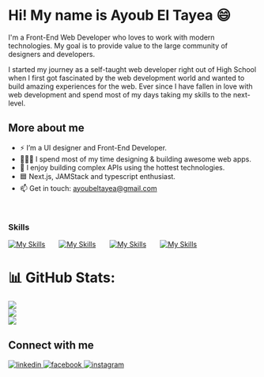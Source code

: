 Hi! My name is Ayoub El Tayea 😄
========================================================================================================================================
  

I'm a Front-End Web Developer who loves to work with modern technologies. My goal is to provide value to the large community of designers and developers.

I started my journey as a self-taught web developer right out of High School when I first got fascinated by the web development world and wanted to build amazing experiences for the web. Ever since I have fallen in love with web development and spend most of my days taking my skills to the next-level.  
  
 ## More about me                                                
- ⚡ I’m a UI designer and Front-End Developer.                                  
- 👨🏽‍💻 I spend most of my time designing & building awesome web apps.
- 🚀 I enjoy building complex APIs using the hottest technologies.
- 🟦 Next.js, JAMStack and typescript enthusiast.
- 📫 Get in touch: ayoubeltayea@gmail.com

  
<br/>  

### Skills

[![My Skills](https://skillicons.dev/icons?i=html,css)](https://skillicons.dev) &nbsp;&nbsp;&nbsp;&nbsp;&nbsp; [![My Skills](https://skillicons.dev/icons?i=js,ts)](https://skillicons.dev) &nbsp;&nbsp;&nbsp;&nbsp;&nbsp; [![My Skills](https://skillicons.dev/icons?i=react,py)](https://skillicons.dev) &nbsp;&nbsp;&nbsp;&nbsp;&nbsp; [![My Skills](https://skillicons.dev/icons?i=tailwind,scss)](https://skillicons.dev) &nbsp;&nbsp;&nbsp;&nbsp;&nbsp;
<br/>
# 📊 GitHub Stats:
![](https://github-readme-stats.vercel.app/api?username=You-ssef-dev&theme=dark&hide_border=false&include_all_commits=true&count_private=false)<br/>
![](https://nirzak-streak-stats.vercel.app/?user=You-ssef-dev&theme=dark&hide_border=false)<br/>
![](https://github-readme-stats.vercel.app/api/top-langs/?username=You-ssef-dev&theme=dark&hide_border=false&include_all_commits=true&count_private=false&layout=compact)

## Connect with me  
<div align="left">
<a href="https://linkedin.com/in/Ayoub El Tayea" target="_blank">
<img src=https://img.shields.io/badge/linkedin-%231E77B5.svg?&style=for-the-badge&logo=linkedin&logoColor=white alt=linkedin style="margin-bottom: 5px;" />
</a>
<a href="https://www.facebook.com/Ayo Ub  (El Tayea)" target="_blank">
<img src=https://img.shields.io/badge/facebook-%232E87FB.svg?&style=for-the-badge&logo=facebook&logoColor=white alt=facebook style="margin-bottom: 5px;" />
</a>
<a href="https://instagram.com/ayoub.tye" target="_blank">
<img src=https://img.shields.io/badge/instagram-%23000000.svg?&style=for-the-badge&logo=instagram&logoColor=white alt=instagram style="margin-bottom: 5px;" />
</a>  
</div>  
<br/>  

